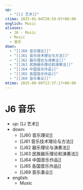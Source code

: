 ```yaml
---
up:
  - "[[J 艺术]]"
ctime: 2025-01-04T20:59:07+08:00
english: Music
aliases:
  - J6 - Music
  - Music
  - 音乐
down:
  - "[[J60 音乐理论]]"
  - "[[J61 音乐技术理论与方法]]"
  - "[[J62 器乐理论与演奏法]]"
  - "[[J63 民族器乐理论和演奏法]]"
  - "[[J64 中国音乐作品]]"
  - "[[J65 各国音乐作品]]"
  - "[[J69 音乐事业]]"
mtime: 2025-09-09T12:37:17+08:00
---
```


# J6 音乐

- up: [[J 艺术]]
- down:
	- [[J60 音乐理论]]
	- [[J61 音乐技术理论与方法]]
	- [[J62 器乐理论与演奏法]]
	- [[J63 民族器乐理论和演奏法]]
	- [[J64 中国音乐作品]]
	- [[J65 各国音乐作品]]
	- [[J69 音乐事业]]
- english:
	- Music
